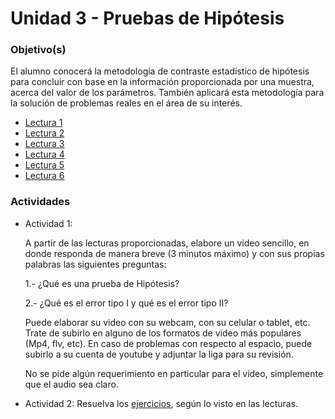 # Unidad 3 - Pruebas de Hipótesis

### Objetivo(s)

El alumno conocerá la metodología de contraste estadístico de hipótesis para concluir con base en la información proporcionada por una muestra, acerca del valor de los parámetros. También aplicará esta metodología para la solución de problemas reales en el área de su interés.

- [Lectura 1](Lectura1Unidad3.pdf)
- [Lectura 2](Lectura2Unidad3.pdf)
- [Lectura 3](Lectura3Unidad3.pdf)
- [Lectura 4](Lectura4Unidad3.pdf)
- [Lectura 5](Lectura5Unidad3.pdf)
- [Lectura 6](Lectura6Unidad3.pdf)

### Actividades

- Actividad 1:

  A partir de las lecturas proporcionadas, elabore un video sencillo, en donde responda de manera breve (3 minutos máximo) y con sus propias palabras las siguientes preguntas:

  1.- ¿Qué es una prueba de Hipótesis?

  2.- ¿Qué es el error tipo I y qué es el error tipo II?

  Puede elaborar su video con su webcam, con su celular o tablet, etc. Trate de subirlo en alguno de los formatos de video más populares (Mp4, flv, etc). En caso de problemas con respecto al espacio, puede subirlo a su cuenta de youtube y adjuntar la liga para su revisión.

  No se pide algún requerimiento en particular para el video, simplemente que el audio sea claro.

- Actividad 2: Resuelva los [ejercicios](Actividad2Unidad3.pdf), según lo visto en las lecturas.

